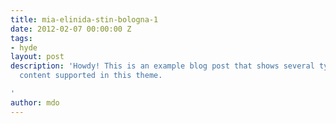 ```yaml
---
title: mia-elinida-stin-bologna-1
date: 2012-02-07 00:00:00 Z
tags:
- hyde
layout: post
description: 'Howdy! This is an example blog post that shows several types of HTML
  content supported in this theme.

'
author: mdo
---
```


